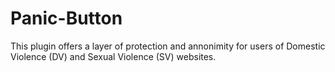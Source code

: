 # Panic-Button
This plugin offers a layer of protection and annonimity for users of Domestic Violence (DV) and Sexual Violence (SV) websites.
